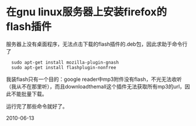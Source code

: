 # 在gnu linux服务器上安装firefox的flash插件



服务器上没有桌面程序，无法点击下载的flash插件的.deb包，因此求助于命令行了

      sudo apt-get install mozilla-plugin-gnash
      sudo apt-get install flashplugin-nonfree

我装flash只有一个目的：google reader中mp3附件没有flash，不光无法收听（我从不在那里听），而且downloadthemall这个插件无法获取所有mp3的url，因此不能批量下载。

运行完了那些命令就好了。


2010-06-13